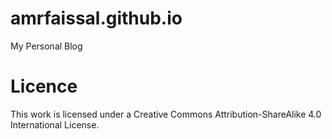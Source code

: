# amrfaissal.github.io
My Personal Blog

# Licence
This work is licensed under a Creative Commons Attribution-ShareAlike 4.0 International License.
